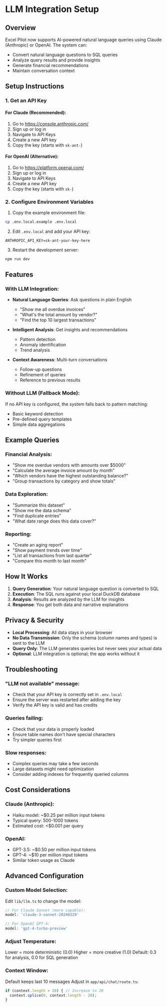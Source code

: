 # LLM Integration Setup

## Overview
Excel Pilot now supports AI-powered natural language queries using Claude (Anthropic) or OpenAI. The system can:
- Convert natural language questions to SQL queries
- Analyze query results and provide insights
- Generate financial recommendations
- Maintain conversation context

## Setup Instructions

### 1. Get an API Key

#### For Claude (Recommended):
1. Go to https://console.anthropic.com/
2. Sign up or log in
3. Navigate to API Keys
4. Create a new API key
5. Copy the key (starts with `sk-ant-`)

#### For OpenAI (Alternative):
1. Go to https://platform.openai.com/
2. Sign up or log in
3. Navigate to API Keys
4. Create a new API key
5. Copy the key (starts with `sk-`)

### 2. Configure Environment Variables

1. Copy the example environment file:
```bash
cp .env.local.example .env.local
```

2. Edit `.env.local` and add your API key:
```env
ANTHROPIC_API_KEY=sk-ant-your-key-here
```

3. Restart the development server:
```bash
npm run dev
```

## Features

### With LLM Integration:
- **Natural Language Queries**: Ask questions in plain English
  - "Show me all overdue invoices"
  - "What's the total amount by vendor?"
  - "Find the top 10 largest transactions"
  
- **Intelligent Analysis**: Get insights and recommendations
  - Pattern detection
  - Anomaly identification
  - Trend analysis
  
- **Context Awareness**: Multi-turn conversations
  - Follow-up questions
  - Refinement of queries
  - Reference to previous results

### Without LLM (Fallback Mode):
If no API key is configured, the system falls back to pattern matching:
- Basic keyword detection
- Pre-defined query templates
- Simple data aggregations

## Example Queries

### Financial Analysis:
- "Show me overdue vendors with amounts over $5000"
- "Calculate the average invoice amount by month"
- "Which vendors have the highest outstanding balance?"
- "Group transactions by category and show totals"

### Data Exploration:
- "Summarize this dataset"
- "Show me the data schema"
- "Find duplicate entries"
- "What date range does this data cover?"

### Reporting:
- "Create an aging report"
- "Show payment trends over time"
- "List all transactions from last quarter"
- "Compare this month to last month"

## How It Works

1. **Query Generation**: Your natural language question is converted to SQL
2. **Execution**: The SQL runs against your local DuckDB database
3. **Analysis**: Results are analyzed by the LLM for insights
4. **Response**: You get both data and narrative explanations

## Privacy & Security

- **Local Processing**: All data stays in your browser
- **No Data Transmission**: Only the schema (column names and types) is sent to the LLM
- **Query Only**: The LLM generates queries but never sees your actual data
- **Optional**: LLM integration is optional; the app works without it

## Troubleshooting

### "LLM not available" message:
- Check that your API key is correctly set in `.env.local`
- Ensure the server was restarted after adding the key
- Verify the API key is valid and has credits

### Queries failing:
- Check that your data is properly loaded
- Ensure table names don't have special characters
- Try simpler queries first

### Slow responses:
- Complex queries may take a few seconds
- Large datasets might need optimization
- Consider adding indexes for frequently queried columns

## Cost Considerations

### Claude (Anthropic):
- Haiku model: ~$0.25 per million input tokens
- Typical query: 500-1000 tokens
- Estimated cost: <$0.001 per query

### OpenAI:
- GPT-3.5: ~$0.50 per million input tokens
- GPT-4: ~$10 per million input tokens
- Similar token usage as Claude

## Advanced Configuration

### Custom Model Selection:
Edit `lib/llm.ts` to change the model:
```typescript
// For Claude Sonnet (more capable):
model: 'claude-3-sonnet-20240229'

// For OpenAI GPT-4:
model: 'gpt-4-turbo-preview'
```

### Adjust Temperature:
Lower = more deterministic (0.0)
Higher = more creative (1.0)
Default: 0.3 for analysis, 0.0 for SQL generation

### Context Window:
Default keeps last 10 messages
Adjust in `app/api/chat/route.ts`:
```typescript
if (context.length > 20) { // Increase to 20
  context.splice(0, context.length - 20);
}
```